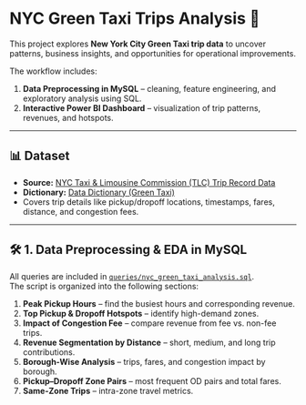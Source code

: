# NYC Green Taxi Trips Analysis 🚖

This project explores **New York City Green Taxi trip data** to uncover patterns, business insights, and opportunities for operational improvements.  

The workflow includes:  
1. **Data Preprocessing in MySQL** – cleaning, feature engineering, and exploratory analysis using SQL.  
2. **Interactive Power BI Dashboard** – visualization of trip patterns, revenues, and hotspots.  

---

## 📊 Dataset
- **Source:** [NYC Taxi & Limousine Commission (TLC) Trip Record Data](https://www.nyc.gov/site/tlc/about/tlc-trip-record-data.page)  
- **Dictionary:** [Data Dictionary (Green Taxi)](https://www.nyc.gov/assets/tlc/downloads/pdf/data_dictionary_trip_records_green.pdf)  
- Covers trip details like pickup/dropoff locations, timestamps, fares, distance, and congestion fees.

---

## 🛠️ 1. Data Preprocessing & EDA in MySQL
All queries are included in [`queries/nyc_green_taxi_analysis.sql`](queries/nyc_green_taxi_analysis.sql).  
The script is organized into the following sections:

1. **Peak Pickup Hours** – find the busiest hours and corresponding revenue.  
2. **Top Pickup & Dropoff Hotspots** – identify high-demand zones.  
3. **Impact of Congestion Fee** – compare revenue from fee vs. non-fee trips.  
4. **Revenue Segmentation by Distance** – short, medium, and long trip contributions.  
5. **Borough-Wise Analysis** – trips, fares, and congestion impact by borough.  
6. **Pickup–Dropoff Zone Pairs** – most frequent OD pairs and total fares.  
7. **Same-Zone Trips** – intra-zone travel metrics.  
